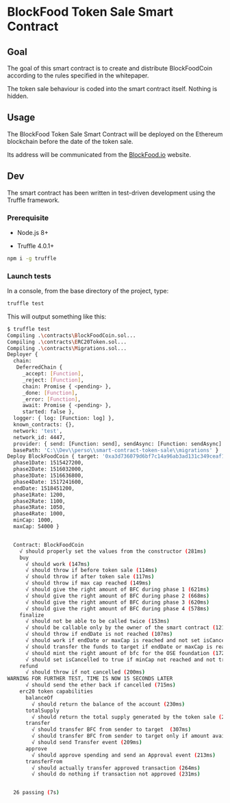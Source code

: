 # BlockFood Token Sale Smart Contract

## Goal

The goal of this smart contract is to create and distribute BlockFoodCoin according to the rules specified in the whitepaper.

The token sale behaviour is coded into the smart contract itself. Nothing is hidden.

## Usage

The BlockFood Token Sale Smart Contract will be deployed on the Ethereum blockchain before the date of the token sale.

Its address will be communicated from the [BlockFood.io](https://bockfood.io) website.

## Dev

The smart contract has been written in test-driven development using the Truffle framework.

### Prerequisite

- Node.js 8+

- Truffle 4.0.1+

```bash
npm i -g truffle
```

### Launch tests

In a console, from the base directory of the project, type:

```bash
truffle test
```

This will output something like this:

```bash
$ truffle test
Compiling .\contracts\BlockFoodCoin.sol...
Compiling .\contracts\ERC20Token.sol...
Compiling .\contracts\Migrations.sol...
Deployer {
  chain:
   DeferredChain {
     _accept: [Function],
     _reject: [Function],
     chain: Promise { <pending> },
     _done: [Function],
     _error: [Function],
     await: Promise { <pending> },
     started: false },
  logger: { log: [Function: log] },
  known_contracts: {},
  network: 'test',
  network_id: 4447,
  provider: { send: [Function: send], sendAsync: [Function: sendAsync] },
  basePath: 'C:\\Dev\\perso\\smart-contract-token-sale\\migrations' }
Deploy BlockFoodCoin { target: '0xa3d736079d6bf7c14a96ab3ad131c349ceaf141e',
  phase1Date: 1515427200,
  phase2Date: 1516032000,
  phase3Date: 1516636800,
  phase4Date: 1517241600,
  endDate: 1518451200,
  phase1Rate: 1200,
  phase2Rate: 1100,
  phase3Rate: 1050,
  phase4Rate: 1000,
  minCap: 1000,
  maxCap: 54000 }


  Contract: BlockFoodCoin
    √ should properly set the values from the constructor (281ms)
    buy
      √ should work (147ms)
      √ should throw if before token sale (114ms)
      √ should throw if after token sale (117ms)
      √ should throw if max cap reached (149ms)
      √ should give the right amount of BFC during phase 1 (621ms)
      √ should give the right amount of BFC during phase 2 (668ms)
      √ should give the right amount of BFC during phase 3 (620ms)
      √ should give the right amount of BFC during phase 4 (578ms)
    finalize
      √ should not be able to be called twice (153ms)
      √ should be callable only by the owner of the smart contract (121ms)
      √ should throw if endDate is not reached (107ms)
      √ should work if endDate or maxCap is reached and not set isCancelled to true (207ms)
      √ should transfer the funds to target if endDate or maxCap is reached (182ms)
      √ should mint the right amount of bfc for the OSE foundation (172ms)
      √ should set isCancelled to true if minCap not reached and not transfer ethereums to target (160ms)
    refund
      √ should throw if not cancelled (200ms)
WARNING FOR FURTHER TEST, TIME IS NOW 15 SECONDS LATER
      √ should send the ether back if cancelled (715ms)
    erc20 token capabilities
      balanceOf
        √ should return the balance of the account (230ms)
      totalSupply
        √ should return the total supply generated by the token sale (200ms)
      transfer
        √ should transfer BFC from sender to target  (307ms)
        √ should transfer BFC from sender to target only if amount available (307ms)
        √ should send Transfer event (209ms)
      approve
        √ should approve spending and send an Approval event (213ms)
      transferFrom
        √ should actually transfer approved transaction (264ms)
        √ should do nothing if transaction not approved (231ms)


  26 passing (7s)
```